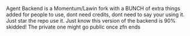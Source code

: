 Agent Backend is a Momentum/Lawin fork with a BUNCH of extra things added for people to use, dont need credits, dont need to say your using it. Just star the repo use it. Just know this version of the backend is 90% skidded! The private one might go public once zfn ends
